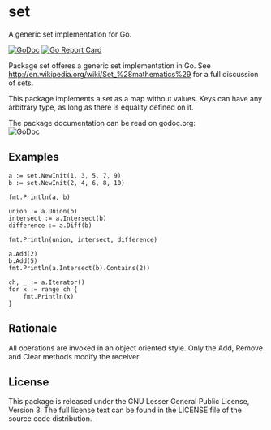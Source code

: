set
===

A generic set implementation for Go.

[![GoDoc](https://godoc.org/github.com/hweidner/set?status.svg)](https://godoc.org/github.com/hweidner/set)
[![Go Report Card](https://goreportcard.com/badge/github.com/hweidner/set)](https://goreportcard.com/report/github.com/hweidner/set)

Package set offeres a generic set implementation in Go.
See http://en.wikipedia.org/wiki/Set_%28mathematics%29 for a full discussion
of sets.

This package implements a set as a map without values. Keys can have any
arbitrary type, as long as there is equality defined on it.

The package documentation can be read on godoc.org:  
[![GoDoc](http://godoc.org/github.com/hweidner/set?status.png)](http://godoc.org/github.com/hweidner/set)

Examples
--------

	a := set.NewInit(1, 3, 5, 7, 9)
	b := set.NewInit(2, 4, 6, 8, 10)

	fmt.Println(a, b)

	union := a.Union(b)
	intersect := a.Intersect(b)
	difference := a.Diff(b)

	fmt.Println(union, intersect, difference)

	a.Add(2)
	b.Add(5)
	fmt.Println(a.Intersect(b).Contains(2))
	
	ch, _ := a.Iterator()
	for x := range ch {
		fmt.Println(x)
	}


Rationale
---------

All operations are invoked in an object oriented style. Only the Add, Remove
and Clear methods modify the receiver.

License
-------

This package is released under the GNU Lesser General Public License, Version
3. The full license text can be found in the LICENSE file of the source code
distribution.
